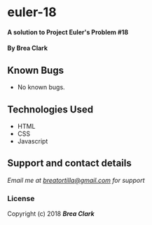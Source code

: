 # euler-18

#### A solution to Project Euler's Problem #18

#### By **Brea Clark**

## Known Bugs
* No known bugs.

## Technologies Used

* HTML
* CSS
* Javascript

## Support and contact details

_Email me at breatortilla@gmail.com for support_

### License

Copyright (c) 2018 **_Brea Clark_**
